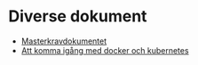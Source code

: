 # Diverse dokument

* [Masterkravdokumentet](masterkravdokumentet.md)
* [Att komma igång med docker och kubernetes](kubedemo.md)

